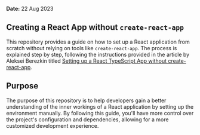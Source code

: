 
**Date:** 22 Aug 2023

## Creating a React App without `create-react-app`

This repository provides a guide on how to set up a React application from scratch without relying on tools like `create-react-app`. The process is explained step by step, following the instructions provided in the article by Aleksei Berezkin titled [Setting up a React TypeScript App without create-react-app](https://dev.to/alekseiberezkin/setting-up-react-typescript-app-without-create-react-app-oph).

## Purpose

The purpose of this repository is to help developers gain a better understanding of the inner workings of a React application by setting up the environment manually. By following this guide, you'll have more control over the project's configuration and dependencies, allowing for a more customized development experience.

